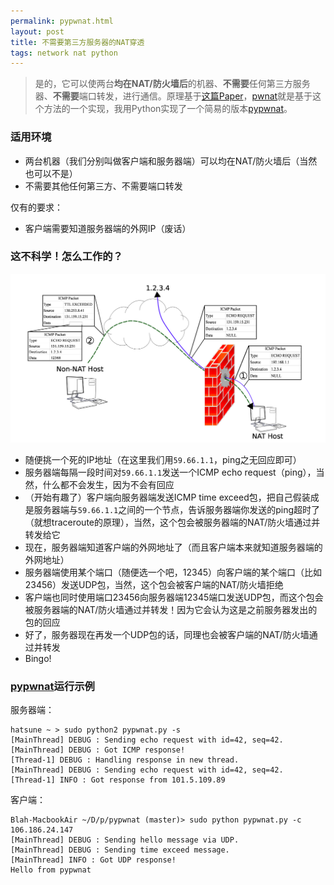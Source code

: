 ```yaml
---
permalink: pypwnat.html
layout: post
title: 不需要第三方服务器的NAT穿透
tags: network nat python
---
```


> 是的，它可以使两台**均在NAT/防火墙后**的机器、**不需要**任何第三方服务器、**不需要**端口转发，进行通信。原理基于[这篇Paper](/files/pwnat.pdf)，[pwnat](http://samy.pl/pwnat/)就是基于这个方法的一个实现，我用Python实现了一个简易的版本[pypwnat](https://github.com/blahgeek/pypwnat)。

### 适用环境

- 两台机器（我们分别叫做客户端和服务器端）可以均在NAT/防火墙后（当然也可以不是）
- 不需要其他任何第三方、不需要端口转发

仅有的要求：

- 客户端需要知道服务器端的外网IP（废话）

### 这不科学！怎么工作的？

![](/images/pwnat.png)


- 随便挑一个死的IP地址（在这里我们用`59.66.1.1`，ping之无回应即可）
- 服务器端每隔一段时间对`59.66.1.1`发送一个ICMP echo request（ping），当然，什么都不会发生，因为不会有回应
- （开始有趣了）客户端向服务器端发送ICMP time exceed包，把自己假装成是服务器端与`59.66.1.1`之间的一个节点，告诉服务器端你发送的ping超时了（就想traceroute的原理），当然，这个包会被服务器端的NAT/防火墙通过并转发给它
- 现在，服务器端知道客户端的外网地址了（而且客户端本来就知道服务器端的外网地址）
- 服务器端使用某个端口（随便选一个吧，12345）向客户端的某个端口（比如23456）发送UDP包，当然，这个包会被客户端的NAT/防火墙拒绝
- 客户端也同时使用端口23456向服务器端12345端口发送UDP包，而这个包会被服务器端的NAT/防火墙通过并转发！因为它会认为这是之前服务器发出的包的回应
- 好了，服务器现在再发一个UDP包的话，同理也会被客户端的NAT/防火墙通过并转发
- Bingo!

### [pypwnat](https://github.com/blahgeek/pypwnat)运行示例

服务器端：

```
hatsune ~ > sudo python2 pypwnat.py -s
[MainThread] DEBUG : Sending echo request with id=42, seq=42.
[MainThread] DEBUG : Got ICMP response!
[Thread-1] DEBUG : Handling response in new thread.
[MainThread] DEBUG : Sending echo request with id=42, seq=42.
[Thread-1] INFO : Got response from 101.5.109.89

```
客户端：

```
Blah-MacbookAir ~/D/p/pypwnat (master)> sudo python pypwnat.py -c 106.186.24.147
[MainThread] DEBUG : Sending hello message via UDP.
[MainThread] DEBUG : Sending time exceed message.
[MainThread] INFO : Got UDP response!
Hello from pypwnat

```
